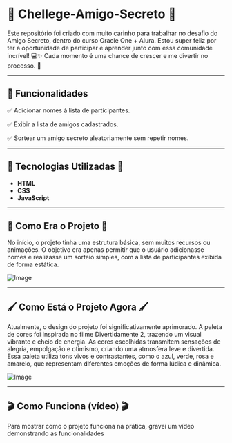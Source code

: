# 🎡 Chellege-Amigo-Secreto 🎡
Este repositório foi criado com muito carinho para trabalhar no desafio do Amigo Secreto, dentro do curso Oracle One + Alura. Estou super feliz por ter a oportunidade de participar e aprender junto com essa comunidade incrível! 💻✨ Cada momento é uma chance de crescer e me divertir no processo. 🚀

---
## 📌 **Funcionalidades**

✅ Adicionar nomes à lista de participantes.

✅ Exibir a lista de amigos cadastrados.

✅ Sortear um amigo secreto aleatoriamente sem repetir nomes.

---
##  🤖 **Tecnologias Utilizadas** 🤖

- **HTML** 
- **CSS** 
- **JavaScript** 

---
## 👻 **Como Era o Projeto** 👻

No início, o projeto tinha uma estrutura básica, sem muitos recursos ou animações. O objetivo era apenas permitir que o usuário adicionasse nomes e realizasse um sorteio simples, com a lista de participantes exibida de forma estática. 

![Image](https://github.com/user-attachments/assets/ec79689c-27b1-4fa5-adb3-32e9e4619250)

---
## 🖌️ **Como Está o Projeto Agora** 🖌️ 
Atualmente, o design do projeto foi significativamente aprimorado. A paleta de cores foi inspirada no filme Divertidamente 2, trazendo um visual vibrante e cheio de energia. As cores escolhidas transmitem sensações de alegria, empolgação e otimismo, criando uma atmosfera leve e divertida. Essa paleta utiliza tons vivos e contrastantes, como o azul, verde, rosa e amarelo, que representam diferentes emoções de forma lúdica e dinâmica.

![Image](https://github.com/user-attachments/assets/c013ec6b-6507-412f-a4aa-5605d932a924)

---
## 🎬 **Como Funciona (vídeo)** 🎬
Para mostrar como o projeto funciona na prática, gravei um vídeo demonstrando as funcionalidades
